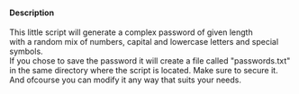 #### Description

This little script will generate a complex password of given length<br>
with a random mix of numbers, capital and lowercase letters and special symbols.<br>
If you chose to save the password it will create a file called "passwords.txt"<br>
in the same directory where the script is located. Make sure to secure it.<br>
And ofcourse you can modify it any way that suits your needs.
